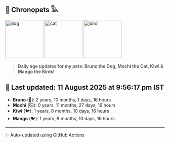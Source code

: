 ## 🐾 Chronopets 𓅓

<img src="https://media.giphy.com/media/3oriO0OEd9QIDdllqo/giphy.gif" width="120" height="120" alt="dog"> <img src="https://media.giphy.com/media/OmK8lulOMQ9XO/giphy.gif" width="120" height="120" alt="cat"> <img src="https://media.giphy.com/media/1dMNq7sH2v5i/giphy.gif" width="120" height="120" alt="bird"> 

> **Daily age updates for my pets: Bruno the Dog, Mochi the Cat, Kiwi & Mango the Birds!**

## 📅 Last updated: 11 August 2025 at 9:56:17 pm IST

- **Bruno** (🐶): 2 years, 10 months, 1 days, 16 hours
- **Mochi** (🐱): 0 years, 11 months, 27 days, 16 hours
- **Kiwi** (🐦): 1 years, 8 months, 10 days, 16 hours
- **Mango** (🐦): 1 years, 8 months, 10 days, 16 hours

---
✨ Auto-updated using GitHub Actions
